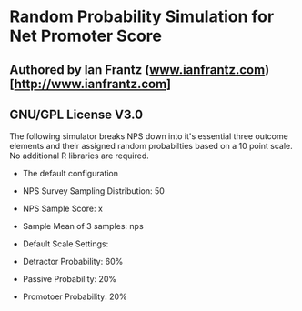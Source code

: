 # Random Probability Simulation for Net Promoter Score
## Authored by Ian Frantz (www.ianfrantz.com)[http://www.ianfrantz.com]
## GNU/GPL License V3.0

The following simulator breaks NPS down into it's essential three outcome elements and their assigned random probabilties based on a 10 point scale. No additional R libraries are required.

* The default configuration

+ NPS Survey Sampling Distribution: 50

+ NPS Sample Score: x

+ Sample Mean of 3 samples: nps

* Default Scale Settings:

+ Detractor Probability: 60%

+ Passive Probability: 20%

+ Promotoer Probability: 20%
